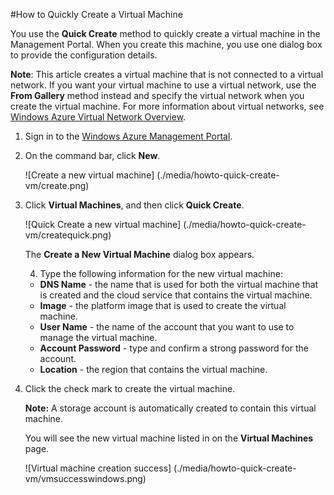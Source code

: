 <properties writer="kathydav" editor="tysonn" manager="jeffreyg" /> 

#How to Quickly Create a Virtual Machine

You use the **Quick Create** method to quickly create a virtual machine in the Management Portal. When you create this machine, you use one dialog box to provide the configuration details.

**Note**: This article creates a virtual machine that is not connected to a virtual network. If you want your virtual machine to use a virtual network, use the **From Gallery** method instead and specify the virtual network when you create the virtual machine. For more information about virtual networks, see [Windows Azure Virtual Network Overview](http://go.microsoft.com/fwlink/p/?LinkID=294063).

1. Sign in to the [Windows Azure Management Portal](http://manage.windowsazure.com).

2. On the command bar, click **New**.

	![Create a new virtual machine] (./media/howto-quick-create-vm/create.png)

3. Click **Virtual Machines**, and then click **Quick Create**.

	![Quick Create a new virtual machine] (./media/howto-quick-create-vm/createquick.png)

	The **Create a New Virtual Machine** dialog box appears.

	4. Type the following information for the new virtual machine:

	- **DNS Name** - the name that is used for both the virtual machine that is created and the cloud service that contains the virtual machine.
	- **Image** - the platform image that is used to create the virtual machine. 
	- **User Name** - the name of the account that you want to use to manage the virtual machine.
	- **Account Password** - type and confirm a strong password for the account.
	- **Location** - the region that contains the virtual machine. 

5. Click the check mark to create the virtual machine.

	**Note:** A storage account is automatically created to contain this virtual machine.   

	You will see the new virtual machine listed in on the **Virtual Machines** page.

	![Virtual machine creation success] (./media/howto-quick-create-vm/vmsuccesswindows.png)

